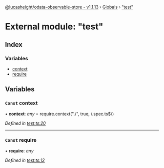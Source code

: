 [@lucasheight/odata-observable-store - v1.1.13](../README.md) › [Globals](../globals.md) › ["test"](_test_.md)

# External module: "test"

## Index

### Variables

* [context](_test_.md#const-context)
* [require](_test_.md#const-require)

## Variables

### `Const` context

• **context**: *any* =  require.context("./", true, /\.spec\.ts$/)

*Defined in [test.ts:20](https://github.com/lucasheight/odata-observable-store/blob/c16a520b/projects/odata-observable-store/src/test.ts#L20)*

___

### `Const` require

• **require**: *any*

*Defined in [test.ts:12](https://github.com/lucasheight/odata-observable-store/blob/c16a520b/projects/odata-observable-store/src/test.ts#L12)*
